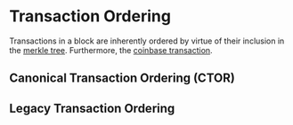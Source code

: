 # Transaction Ordering

Transactions in a block are inherently ordered by virtue of their inclusion in the [merkle tree](/protocol/blockchain/block/merkle-tree).  Furthermore, the [coinbase transaction](/protocol/blockchain/block#coinbase-transaction).

## Canonical Transaction Ordering (CTOR)


## Legacy Transaction Ordering
